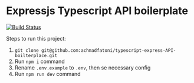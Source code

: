 # Expressjs Typescript API boilerplate

[![Build Status](https://travis-ci.org/achmadfatoni/typescript-express-API-boilterplace.svg?branch=master)](https://travis-ci.org/achmadfatoni/typescript-express-API-boilterplace)

Steps to run this project:

1. `git clone git@github.com:achmadfatoni/typescript-express-API-boilterplace.git`
2. Run `npm i` command
3. Rename `.env.example` to `.env`, then se necessary config
4. Run `npm run dev` command
